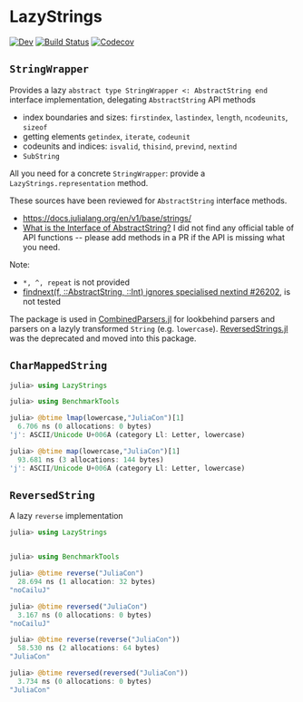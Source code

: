 # LazyStrings
[![Dev](https://img.shields.io/badge/docs-dev-blue.svg)](https://gkappler.github.io/LazyStrings.jl/dev)
[![Build Status](https://travis-ci.org/gkappler/LazyStrings.jl.svg?branch=master)](https://travis-ci.com/github/gkappler/LazyStrings.jl)
[![Codecov](https://codecov.io/gh/gkappler/LazyStrings.jl/branch/master/graph/badge.svg)](https://codecov.io/gh/gkappler/LazyStrings.jl)

## `StringWrapper`
Provides a lazy `abstract type StringWrapper <: AbstractString end` interface implementation,
delegating `AbstractString` API methods
- index boundaries and sizes: `firstindex`, `lastindex`, `length`, `ncodeunits`, `sizeof`
- getting elements `getindex`, `iterate`, `codeunit`
- codeunits and indices: `isvalid`, `thisind`, `prevind`, `nextind`
- `SubString`

All you need for a concrete `StringWrapper`: provide a `LazyStrings.representation` method.

These sources have been reviewed for `AbstractString` interface methods.
- https://docs.julialang.org/en/v1/base/strings/
- [What is the Interface of AbstractString?](https://discourse.julialang.org/t/what-is-the-interface-of-abstractstring/8937)
I did not find any official table of API functions -- please add methods in a PR if the API is missing what you need.


Note: 
- `*, ^, repeat` is not provided
- [findnext(f, ::AbstractString, ::Int) ignores specialised nextind #26202](https://github.com/JuliaLang/julia/issues/26202), is not tested

The package is used in [CombinedParsers.jl](https://github.com/gkappler/CombinedParsers.jl) for lookbehind parsers and parsers on a lazyly transformed `String` (e.g. `lowercase`).
[ReversedStrings.jl](https://github.com/gkappler/ReversedStrings.jl/) was the deprecated and moved into this package.

## `CharMappedString`

```julia
julia> using LazyStrings

julia> using BenchmarkTools

julia> @btime lmap(lowercase,"JuliaCon")[1]
  6.706 ns (0 allocations: 0 bytes)
'j': ASCII/Unicode U+006A (category Ll: Letter, lowercase)

julia> @btime map(lowercase,"JuliaCon")[1]
  93.681 ns (3 allocations: 144 bytes)
'j': ASCII/Unicode U+006A (category Ll: Letter, lowercase)
```

## `ReversedString`

A lazy `reverse` implementation
```julia
julia> using LazyStrings


julia> using BenchmarkTools

julia> @btime reverse("JuliaCon")
  28.694 ns (1 allocation: 32 bytes)
"noCailuJ"

julia> @btime reversed("JuliaCon")
  3.167 ns (0 allocations: 0 bytes)
"noCailuJ"

julia> @btime reverse(reverse("JuliaCon"))
  58.530 ns (2 allocations: 64 bytes)
"JuliaCon"

julia> @btime reversed(reversed("JuliaCon"))
  3.734 ns (0 allocations: 0 bytes)
"JuliaCon"
```
